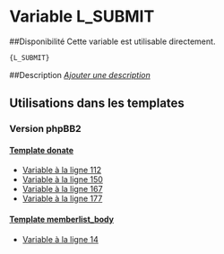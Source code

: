 # Variable L_SUBMIT

##Disponibilité
Cette variable est utilisable directement.

```html
{L_SUBMIT}
```

##Description
[*Ajouter une description*](https://fa-tvars.appspot.com/var/L_SUBMIT)

## Utilisations dans les templates

### Version phpBB2

#### [Template donate](subsilver/donate.md#readme)
* [Variable &agrave; la ligne 112](../subsilver/donate.tpl#L112)
* [Variable &agrave; la ligne 150](../subsilver/donate.tpl#L150)
* [Variable &agrave; la ligne 167](../subsilver/donate.tpl#L167)
* [Variable &agrave; la ligne 177](../subsilver/donate.tpl#L177)

#### [Template memberlist_body](subsilver/memberlist_body.md#readme)
* [Variable &agrave; la ligne 14](../subsilver/memberlist_body.tpl#L14)